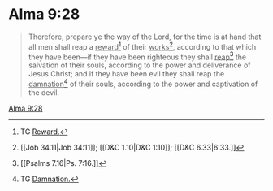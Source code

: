 # Alma 9:28

> Therefore, prepare ye the way of the Lord, for the time is at hand that all men shall reap a <u>reward</u>[^a] of their <u>works</u>[^b], according to that which they have been—if they have been righteous they shall <u>reap</u>[^c] the salvation of their souls, according to the power and deliverance of Jesus Christ; and if they have been evil they shall reap the <u>damnation</u>[^d] of their souls, according to the power and captivation of the devil.

[Alma 9:28](https://www.churchofjesuschrist.org/study/scriptures/bofm/alma/9?lang=eng&id=p28#p28)


[^a]: TG [Reward.](https://www.churchofjesuschrist.org/study/scriptures/tg/reward?lang=eng)
[^b]: [[Job 34.11|Job 34:11]]; [[D&C 1.10|D&C 1:10]]; [[D&C 6.33|6:33.]]
[^c]: [[Psalms 7.16|Ps. 7:16.]]
[^d]: TG [Damnation.](https://www.churchofjesuschrist.org/study/scriptures/tg/damnation?lang=eng)
